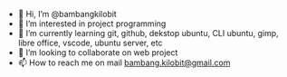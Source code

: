 - 👋 Hi, I’m @bambangkilobit
- 👀 I’m interested in project programming
- 🌱 I’m currently learning git, github, dekstop ubuntu, CLI ubuntu, gimp, libre office, vscode, ubuntu server, etc
- 💞️ I’m looking to collaborate on web project
- 📫 How to reach me on mail bambang.kilobit@gmail.com

<!---
bambangkilobit/bambangkilobit is a ✨ special ✨ repository because its `README.md` (this file) appears on your GitHub profile.
You can click the Preview link to take a look at your changes.
--->
